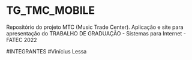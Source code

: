 # TG_TMC_MOBILE
Repositório do projeto MTC (Music Trade Center). Aplicação e site para apresentação do TRABALHO DE GRADUAÇÃO - Sistemas para Internet - FATEC 2022

#INTEGRANTES
#Vinícius Lessa
